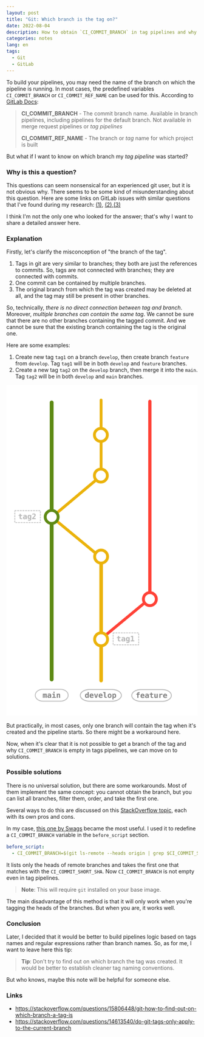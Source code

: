 ```yaml
---
layout: post
title: "Git: Which branch is the tag on?"
date: 2022-08-04
description: How to obtain `CI_COMMIT_BRANCH` in tag pipelines and why it can be a bad idea
categories: notes
lang: en
tags:
  - Git
  - GitLab
---
```


To build your pipelines, you may need the name of the branch on which the pipeline is running. In most cases,  the predefined variables `CI_COMMIT_BRANCH` or `CI_COMMIT_REF_NAME` can be used for this. According to [GitLab Docs](https://docs.gitlab.com/ee/ci/variables/predefined_variables.html):

> **CI_COMMIT_BRANCH** - The commit branch name. Available in branch pipelines, including pipelines for the default branch. Not available in merge request pipelines or *tag pipelines*
> 
> **CI_COMMIT_REF_NAME** - The branch or *tag* name for which project is built

But what if I want to know on which branch my *tag pipeline* was started?

### Why is this a question?

This questions can seem nonsensical for an experienced git user, but it is not obvious why. There seems to be some kind of misunderstanding about this question. Here are some links on GitLab issues with similar questions that I've found during my research: [(1)](https://gitlab.com/gitlab-org/gitlab/-/issues/34578#note_375830333), [(2)](https://gitlab.com/gitlab-org/gitlab-runner/-/issues/26548),[(3)](https://gitlab.com/gitlab-org/gitlab-foss/-/issues/27818)

I think I'm not the only one who looked for the answer; that's why I want to share a detailed answer here.

### Explanation

Firstly, let's clarify the misconception of "the branch of the tag". 

1. Tags in git are very similar to branches; they both are just the references to commits. So, tags are not connected with branches; they are connected with commits. 
2. One commit can be contained by multiple branches. 
3. The original branch from which the tag was created may be deleted at all, and the tag may still be present in other branches.

So, technically, *there is no direct connection between tag and branch*. Moreover, *multiple branches can contain the same tag*. We cannot be sure that there are no other branches containing the tagged commit. And we cannot be sure that the existing branch containing the tag is the original one.

Here are some examples: 
1. Create new tag `tag1` on a branch `develop`, then create branch `feature` from `develop`. Tag `tag1` will be in both `develop` and `feature` branches. 
2. Create a new tag `tag2` on the `develop` branch, then merge it into the `main`. Tag `tag2` will be in both `develop` and `main` branches.

![Git Tags Example](/data/images/posts/git_tags.png)

But practically, in most cases, only one branch will contain the tag when it's created and the pipeline starts. So there might be a workaround here.

Now, when it's clear that it is not possible to get a branch of the tag and why `CI_COMMIT_BRANCH` is empty in tags pipelines, we can move on to solutions.

### Possible solutions

There is no universal solution, but there are some workarounds. Most of them implement the same concept: you cannot obtain the branch, but you can list all branches, filter them, order, and take the first one.

Several ways to do this are discussed on this [StackOverflow topic](https://stackoverflow.com/questions/15806448/git-how-to-find-out-on-which-branch-a-tag-is), each with its own pros and cons.

In my case, [this one by Swags](https://stackoverflow.com/a/62302147) became the most useful. I used it to redefine a `CI_COMMIT_BRANCH` variable in the `before_script` section.

```yaml
before_script:
  - CI_COMMIT_BRANCH=$(git ls-remote --heads origin | grep $CI_COMMIT_SHORT_SHA  | sed "s/.*\///")
```

It lists only the heads of remote branches and takes the first one that matches with the `CI_COMMIT_SHORT_SHA`. Now `CI_COMMIT_BRANCH` is not empty even in tag pipelines.

> **Note**: This will require `git` installed on your base image.

The main disadvantage of this method is that it will only work when you're tagging the heads of the branches. But when you are, it works well.
### Conclusion

Later, I decided that it would be better to build pipelines logic based on tags names and regular expressions rather than branch names. So, as for me, I want to leave here this tip:

> **Tip**: Don't try to find out on which branch the tag was created. It would be better to establish cleaner tag naming conventions.

But who knows, maybe this note will be helpful for someone else.

### Links

- <https://stackoverflow.com/questions/15806448/git-how-to-find-out-on-which-branch-a-tag-is>
- <https://stackoverflow.com/questions/14613540/do-git-tags-only-apply-to-the-current-branch>
